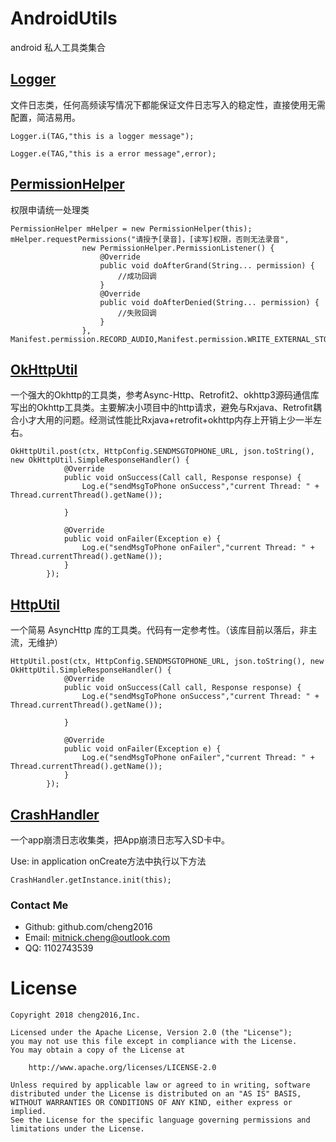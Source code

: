 # AndroidUtils
android 私人工具类集合

## [Logger](util/Logger.java)

文件日志类，任何高频读写情况下都能保证文件日志写入的稳定性，直接使用无需配置，简洁易用。

    Logger.i(TAG,"this is a logger message");
    
    Logger.e(TAG,"this is a error message",error);

## [PermissionHelper](util/PermissionHelper.java) 

权限申请统一处理类

```
PermissionHelper mHelper = new PermissionHelper(this);
mHelper.requestPermissions("请授予[录音]，[读写]权限，否则无法录音",
                new PermissionHelper.PermissionListener() {
                    @Override
                    public void doAfterGrand(String... permission) {
  						//成功回调
                    }
                    @Override
                    public void doAfterDenied(String... permission) {
                        //失败回调
                    }
                }, Manifest.permission.RECORD_AUDIO,Manifest.permission.WRITE_EXTERNAL_STORAGE);
```


## [OkHttpUtil](util/OkHttpUtil.java)

一个强大的Okhttp的工具类，参考Async-Http、Retrofit2、okhttp3源码通信库写出的Okhttp工具类。主要解决小项目中的http请求，避免与Rxjava、Retrofit耦合小才大用的问题。经测试性能比Rxjava+retrofit+okhttp内存上开销上少一半左右。

    OkHttpUtil.post(ctx, HttpConfig.SENDMSGTOPHONE_URL, json.toString(), new OkHttpUtil.SimpleResponseHandler() {
                @Override
                public void onSuccess(Call call, Response response) {
                    Log.e("sendMsgToPhone onSuccess","current Thread: " + Thread.currentThread().getName());

                }

                @Override
                public void onFailer(Exception e) {
                    Log.e("sendMsgToPhone onFailer","current Thread: " + Thread.currentThread().getName());
                }
            });
            
## [HttpUtil](util/HttpUtil.java)

一个简易 AsyncHttp 库的工具类。代码有一定参考性。（该库目前以落后，非主流，无维护）

    HttpUtil.post(ctx, HttpConfig.SENDMSGTOPHONE_URL, json.toString(), new OkHttpUtil.SimpleResponseHandler() {
                @Override
                public void onSuccess(Call call, Response response) {
                    Log.e("sendMsgToPhone onSuccess","current Thread: " + Thread.currentThread().getName());

                }

                @Override
                public void onFailer(Exception e) {
                    Log.e("sendMsgToPhone onFailer","current Thread: " + Thread.currentThread().getName());
                }
            });


## [CrashHandler](util/CrashHandler.java)

一个app崩溃日志收集类，把App崩溃日志写入SD卡中。

Use: in application onCreate方法中执行以下方法
    
    CrashHandler.getInstance.init(this);
    

### Contact Me

- Github: github.com/cheng2016
- Email: mitnick.cheng@outlook.com
- QQ: 1102743539


# License

    Copyright 2018 cheng2016,Inc.
    
    Licensed under the Apache License, Version 2.0 (the "License");
    you may not use this file except in compliance with the License.
    You may obtain a copy of the License at
    
        http://www.apache.org/licenses/LICENSE-2.0
    
    Unless required by applicable law or agreed to in writing, software
    distributed under the License is distributed on an "AS IS" BASIS,
    WITHOUT WARRANTIES OR CONDITIONS OF ANY KIND, either express or implied.
    See the License for the specific language governing permissions and
    limitations under the License.
